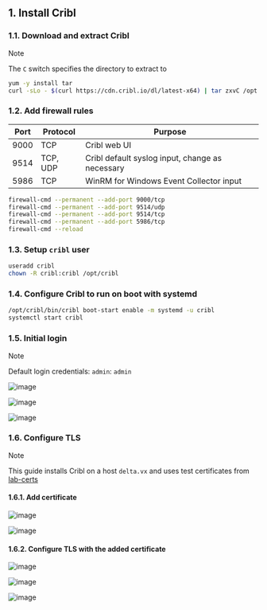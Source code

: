 ## 1. Install Cribl

### 1.1. Download and extract Cribl

> [!Note]
>
> The `C` switch specifies the directory to extract to

```sh
yum -y install tar
curl -sLo - $(curl https://cdn.cribl.io/dl/latest-x64) | tar zxvC /opt
```

### 1.2. Add firewall rules

|Port|Protocol|Purpose|
|---|---|---|
|9000|TCP|Cribl web UI|
|9514|TCP, UDP|Cribl default syslog input, change as necessary|
|5986|TCP|WinRM for Windows Event Collector input|

```sh
firewall-cmd --permanent --add-port 9000/tcp
firewall-cmd --permanent --add-port 9514/udp
firewall-cmd --permanent --add-port 9514/tcp
firewall-cmd --permanent --add-port 5986/tcp
firewall-cmd --reload
```

### 1.3. Setup `cribl` user

```sh
useradd cribl
chown -R cribl:cribl /opt/cribl
```

### 1.4. Configure Cribl to run on boot with systemd

```sh
/opt/cribl/bin/cribl boot-start enable -m systemd -u cribl
systemctl start cribl
```

### 1.5. Initial login

> [!Note]
>
> Default login credentials: `admin`: `admin`

![image](https://github.com/user-attachments/assets/5c7c816f-096a-47f5-84fe-aa3abf6f28ba)

![image](https://github.com/user-attachments/assets/17cb1729-d63c-4316-8eaa-203e316a4e35)

![image](https://github.com/user-attachments/assets/41a1ffc9-d286-4d7d-bfd9-b7bbd7c9b9ab)

### 1.6. Configure TLS

> [!Note]
>
> This guide installs Cribl on a host `delta.vx` and uses test certificates from [lab-certs](https://github.com/joetanx/lab-certs)

#### 1.6.1. Add certificate

![image](https://github.com/user-attachments/assets/b43306c4-524c-4acf-a55d-57621d2c58b0)

![image](https://github.com/user-attachments/assets/93710ca0-4bd0-4f21-a108-9c6512ce75b3)

#### 1.6.2. Configure TLS with the added certificate

![image](https://github.com/user-attachments/assets/f71abdc9-94ba-4bb9-95a9-5b5a77f50d46)

![image](https://github.com/user-attachments/assets/bdc37100-2d92-4909-bdf5-c31b8559dfba)

![image](https://github.com/user-attachments/assets/bf9915fe-9f62-4366-9ea6-4a0d04d077e3)

